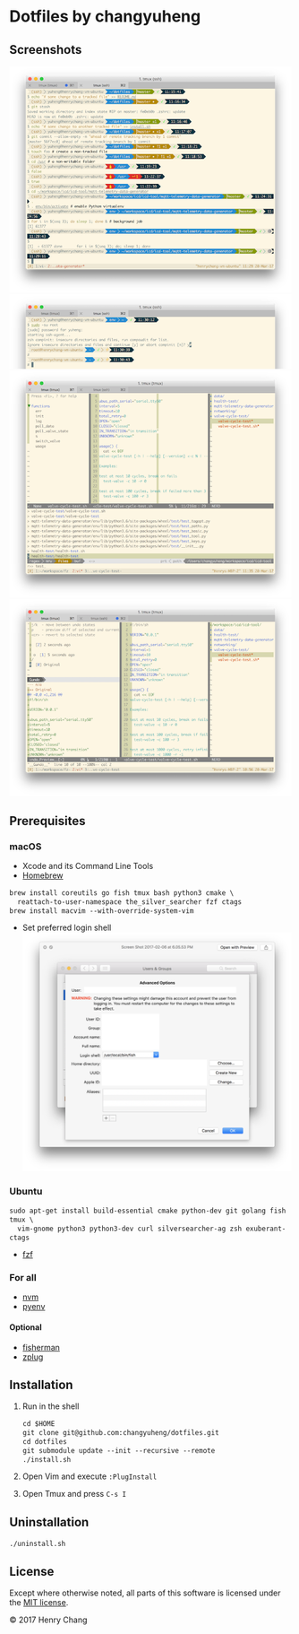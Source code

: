 # Dotfiles by changyuheng

## Screenshots

![](screenshots/git.png)
![](screenshots/root.png)
![](screenshots/vim-ctrl-p.png)
![](screenshots/vim.png)

## Prerequisites

### macOS

- Xcode and its Command Line Tools
- [Homebrew](http://brew.sh/)

```
brew install coreutils go fish tmux bash python3 cmake \
  reattach-to-user-namespace the_silver_searcher fzf ctags
brew install macvim --with-override-system-vim
```

- Set preferred login shell
    ![](assets/images/macos-default-login-shell.png)

### Ubuntu

```
sudo apt-get install build-essential cmake python-dev git golang fish tmux \
  vim-gnome python3 python3-dev curl silversearcher-ag zsh exuberant-ctags
```

- [fzf](https://github.com/junegunn/fzf)

### For all

- [nvm](https://github.com/creationix/nvm)
- [pyenv](https://github.com/pyenv/pyenv)

#### Optional
- [fisherman](https://fisherman.github.io/)
- [zplug](https://zplug.sh/)

## Installation

1. Run in the shell

    ```
    cd $HOME
    git clone git@github.com:changyuheng/dotfiles.git
    cd dotfiles
    git submodule update --init --recursive --remote
    ./install.sh
    ```

2. Open Vim and execute `:PlugInstall`

3. Open Tmux and press `C-s I`

## Uninstallation

```
./uninstall.sh
```

## License

Except where otherwise noted, all parts of this software is licensed under the
[MIT license](http://opensource.org/licenses/MIT).

© 2017 Henry Chang
